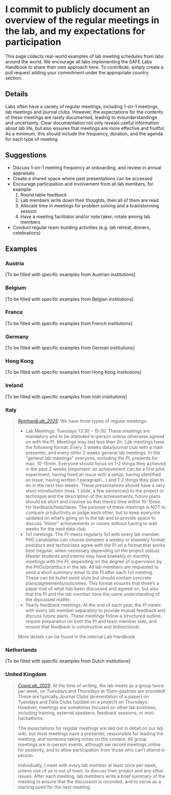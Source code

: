 # I commit to publicly document an overview of the regular meetings in the lab, and my expectations for participation

This page collects real-world examples of lab meeting schedules from labs around the world. We encourage all labs implementing the SAFE Labs Handbook to share their own approach here. To contribute, simply create a pull request adding your commitment under the appropriate country section.

## Details
Labs often have a variety of regular meetings, including 1-on-1 meetings, lab meetings and journal clubs. However, the expectations for the contents of these meetings are rarely documented, leading to misunderstandings and uncertainty. Clear documentation not only reveals useful information about lab life, but also ensures that meetings are more effective and fruitful. As a minimum, this should include the frequency, duration, and the agenda for each type of meeting.

## Suggestions
- Discuss 1-on-1 meeting frequency at onboarding, and review in annual appraisals
- Create a shared space where past presentations can be accessed
- Encourage participation and involvement from all lab members, for example:
  1. Round table feedback
  2. Lab members write down their thoughts, then all of them are read
  3. Allocate time in meetings for problem solving and a brainstorming session
  4. Have a meeting facilitator and/or note taker; rotate among lab members
- Conduct regular team-building activities (e.g. lab retreat, dinners, celebrations)

## Examples

### Austria
[To be filled with specific examples from Austrian institutions]

### Belgium
[To be filled with specific examples from Belgian institutions]

### France
[To be filled with specific examples from French institutions]

### Germany
[To be filled with specific examples from German institutions]

### Hong Kong
[To be filled with specific examples from Hong Kong institutions]

### Ireland
[To be filled with specific examples from Irish institutions]

### Italy
>_[ReinhardLab_2025](https://reinhardlab.org/philosophy):_ We have three types of regular meetings:
>- Lab Meetings: Tuesdays 13:30 – 15:30. These meetings are mandatory and to be attended in-person unless otherwise agreed on with the PI. Meetings may last less than 2h. Lab meetings have the following format: Every 2 weeks data/journal club with a main presenter, and every other 2 weeks general lab meetings. In the "general lab meetings" everyone, including the PI, presents for max. 10-15min. Everyone should focus on 1-2 things they achieved in the past 2 weeks (important: an achievement can be a first pilot experiment, having fixed an issue with a setup, having identified an issue, having written 1 paragraph…) and 1-2 things they plan to do in the next two weeks. These presentations should have a very short introduction (max. 1 slide, a few sentences) to the project or technique and the description of the achievements; future plans should be short and concise so that there’s time within 10-15min for feedback/help/ideas. The purpose of these meetings is NOT to compare productivity or judge each other, but to keep everyone updated on what’s going on in the lab and to provide space to discuss “minor” achievements or issues without having to wait weeks for the next data club. 
>- 1o1 meetings: The PI meets regularly 1o1 with every lab member. PhD candidates can choose between a weekly or biweekly format; postdocs and technicians agree with the PI on a format that works best (regular, when necessary depending on the project status). Master students and interns may have biweekly or monthly meetings with the PI, depending on the degree of supervision by the PhDs/postdocs in the lab. All lab members are requested to send a short summary email to the PI after each 1o1 meeting. These can be bullet-point style but should contain concrete plans/agreements/outcomes. This format ensures that there’s a paper trail of what has been discussed and agreed on, but also that the PI and the lab member have the same understanding of the discussed matter.
>- Yearly feedback meetings: At the end of each year, the PI meets with every lab member separately to provide mutual feedback and discuss future plans. These meetings follow a structured outline, require preparation on both the PI and team member side, and ensure that feedback is constructive and bidirectional.
>
>More details can be found in the internal Lab Handbook.

### Netherlands
[To be filled with specific examples from Dutch institutions]

### United Kingdom
>_[CoenLab_2025](https://coen-lab.com/):_ At the time of writing, the lab meets as a group twice per week, on Tuesdays and Thursdays at 10am–pastries are provided! These are typically Journal Clubs (presentation of a paper) on Tuesdays and Data Clubs (update on a project) on Thursdays. However, meetings are sometimes focused on other lab business, including training, external speakers, feedback sessions, or mini-hackathons.
>
>The expectations for regular meetings are laid out in detail on our lab wiki, but most meetings have a presenter, responsible for leading the meeting, and someone taking notes on the content. All group meetings are in-person events, although we record meetings online for posterity, and to allow participation from those who can’t attend in person.
>
>Individually, I meet with every lab member at least once per week, unless one of us is out of town, to discuss their project and any other issues. After each meeting, lab members write a brief summary of the meeting to ensure that the discussion is recorded, and to serve as a starting point for the next meeting.
